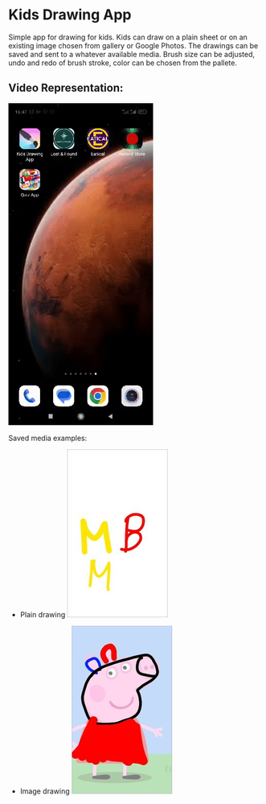 # Kids Drawing App

Simple app for drawing for kids. Kids can draw on a plain sheet or on an existing image chosen from gallery or Google Photos. The drawings can be saved and sent to a whatever available media. Brush size can be adjusted, undo and redo of brush stroke, color can be chosen from the pallete.

## Video Representation:

![Example Video](./kids_drawing_app_pics/draw_gif.gif)

Saved media examples:

* Plain drawing
![Plain drawing](./kids_drawing_app_pics/plain_draw.jpg)

* Image drawing
![Image drawing](./kids_drawing_app_pics/image_draw.jpg)
